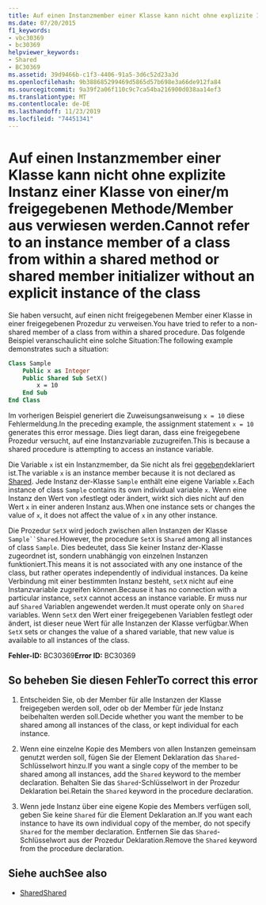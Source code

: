 ```yaml
---
title: Auf einen Instanzmember einer Klasse kann nicht ohne explizite Instanz einer Klasse von einer/m freigegebenen Methode/Member aus verwiesen werden.
ms.date: 07/20/2015
f1_keywords:
- vbc30369
- bc30369
helpviewer_keywords:
- Shared
- BC30369
ms.assetid: 39d9466b-c1f3-4406-91a5-3d6c52d23a3d
ms.openlocfilehash: 9b388685299469d5865d57b698e3a66de912fa84
ms.sourcegitcommit: 9a39f2a06f110c9c7ca54ba216900d038aa14ef3
ms.translationtype: MT
ms.contentlocale: de-DE
ms.lasthandoff: 11/23/2019
ms.locfileid: "74451341"
---
```

# <a name="cannot-refer-to-an-instance-member-of-a-class-from-within-a-shared-method-or-shared-member-initializer-without-an-explicit-instance-of-the-class"></a><span data-ttu-id="8d5b3-102">Auf einen Instanzmember einer Klasse kann nicht ohne explizite Instanz einer Klasse von einer/m freigegebenen Methode/Member aus verwiesen werden.</span><span class="sxs-lookup"><span data-stu-id="8d5b3-102">Cannot refer to an instance member of a class from within a shared method or shared member initializer without an explicit instance of the class</span></span>

<span data-ttu-id="8d5b3-103">Sie haben versucht, auf einen nicht freigegebenen Member einer Klasse in einer freigegebenen Prozedur zu verweisen.</span><span class="sxs-lookup"><span data-stu-id="8d5b3-103">You have tried to refer to a non-shared member of a class from within a shared procedure.</span></span> <span data-ttu-id="8d5b3-104">Das folgende Beispiel veranschaulicht eine solche Situation:</span><span class="sxs-lookup"><span data-stu-id="8d5b3-104">The following example demonstrates such a situation:</span></span>
  
```vb  
Class Sample
    Public x as Integer  
    Public Shared Sub SetX()
        x = 10  
    End Sub  
End Class  
```  
  
 <span data-ttu-id="8d5b3-105">Im vorherigen Beispiel generiert die Zuweisungsanweisung `x = 10` diese Fehlermeldung.</span><span class="sxs-lookup"><span data-stu-id="8d5b3-105">In the preceding example, the assignment statement `x = 10` generates this error message.</span></span> <span data-ttu-id="8d5b3-106">Dies liegt daran, dass eine freigegebene Prozedur versucht, auf eine Instanzvariable zuzugreifen.</span><span class="sxs-lookup"><span data-stu-id="8d5b3-106">This is because a shared procedure is attempting to access an instance variable.</span></span>  
  
 <span data-ttu-id="8d5b3-107">Die Variable `x` ist ein Instanzmember, da Sie nicht als frei [gegeben](../modifiers/shared.md)deklariert ist.</span><span class="sxs-lookup"><span data-stu-id="8d5b3-107">The variable `x` is an instance member because it is not declared as [Shared](../modifiers/shared.md).</span></span> <span data-ttu-id="8d5b3-108">Jede Instanz der-Klasse `Sample` enthält eine eigene Variable `x`.</span><span class="sxs-lookup"><span data-stu-id="8d5b3-108">Each instance of class `Sample` contains its own individual variable `x`.</span></span> <span data-ttu-id="8d5b3-109">Wenn eine Instanz den Wert von `x`festlegt oder ändert, wirkt sich dies nicht auf den Wert `x` in einer anderen Instanz aus.</span><span class="sxs-lookup"><span data-stu-id="8d5b3-109">When one instance sets or changes the value of `x`, it does not affect the value of `x` in any other instance.</span></span>
  
 <span data-ttu-id="8d5b3-110">Die Prozedur `SetX` wird jedoch zwischen allen Instanzen der Klasse `Sample``Shared`.</span><span class="sxs-lookup"><span data-stu-id="8d5b3-110">However, the procedure `SetX` is `Shared` among all instances of class `Sample`.</span></span> <span data-ttu-id="8d5b3-111">Dies bedeutet, dass Sie keiner Instanz der-Klasse zugeordnet ist, sondern unabhängig von einzelnen Instanzen funktioniert.</span><span class="sxs-lookup"><span data-stu-id="8d5b3-111">This means it is not associated with any one instance of the class, but rather operates independently of individual instances.</span></span> <span data-ttu-id="8d5b3-112">Da keine Verbindung mit einer bestimmten Instanz besteht, `setX` nicht auf eine Instanzvariable zugreifen können.</span><span class="sxs-lookup"><span data-stu-id="8d5b3-112">Because it has no connection with a particular instance, `setX` cannot access an instance variable.</span></span> <span data-ttu-id="8d5b3-113">Er muss nur auf `Shared` Variablen angewendet werden.</span><span class="sxs-lookup"><span data-stu-id="8d5b3-113">It must operate only on `Shared` variables.</span></span> <span data-ttu-id="8d5b3-114">Wenn `SetX` den Wert einer freigegebenen Variablen festlegt oder ändert, ist dieser neue Wert für alle Instanzen der Klasse verfügbar.</span><span class="sxs-lookup"><span data-stu-id="8d5b3-114">When `SetX` sets or changes the value of a shared variable, that new value is available to all instances of the class.</span></span>
  
 <span data-ttu-id="8d5b3-115">**Fehler-ID:** BC30369</span><span class="sxs-lookup"><span data-stu-id="8d5b3-115">**Error ID:** BC30369</span></span>
  
## <a name="to-correct-this-error"></a><span data-ttu-id="8d5b3-116">So beheben Sie diesen Fehler</span><span class="sxs-lookup"><span data-stu-id="8d5b3-116">To correct this error</span></span>
  
1. <span data-ttu-id="8d5b3-117">Entscheiden Sie, ob der Member für alle Instanzen der Klasse freigegeben werden soll, oder ob der Member für jede Instanz beibehalten werden soll.</span><span class="sxs-lookup"><span data-stu-id="8d5b3-117">Decide whether you want the member to be shared among all instances of the class, or kept individual for each instance.</span></span>

2. <span data-ttu-id="8d5b3-118">Wenn eine einzelne Kopie des Members von allen Instanzen gemeinsam genutzt werden soll, fügen Sie der Element Deklaration das `Shared`-Schlüsselwort hinzu.</span><span class="sxs-lookup"><span data-stu-id="8d5b3-118">If you want a single copy of the member to be shared among all instances, add the `Shared` keyword to the member declaration.</span></span> <span data-ttu-id="8d5b3-119">Behalten Sie das `Shared`-Schlüsselwort in der Prozedur Deklaration bei.</span><span class="sxs-lookup"><span data-stu-id="8d5b3-119">Retain the `Shared` keyword in the procedure declaration.</span></span>

3. <span data-ttu-id="8d5b3-120">Wenn jede Instanz über eine eigene Kopie des Members verfügen soll, geben Sie keine `Shared` für die Element Deklaration an.</span><span class="sxs-lookup"><span data-stu-id="8d5b3-120">If you want each instance to have its own individual copy of the member, do not specify `Shared` for the member declaration.</span></span> <span data-ttu-id="8d5b3-121">Entfernen Sie das `Shared`-Schlüsselwort aus der Prozedur Deklaration.</span><span class="sxs-lookup"><span data-stu-id="8d5b3-121">Remove the `Shared` keyword from the procedure declaration.</span></span>
  
## <a name="see-also"></a><span data-ttu-id="8d5b3-122">Siehe auch</span><span class="sxs-lookup"><span data-stu-id="8d5b3-122">See also</span></span>

- [<span data-ttu-id="8d5b3-123">Shared</span><span class="sxs-lookup"><span data-stu-id="8d5b3-123">Shared</span></span>](../modifiers/shared.md)
